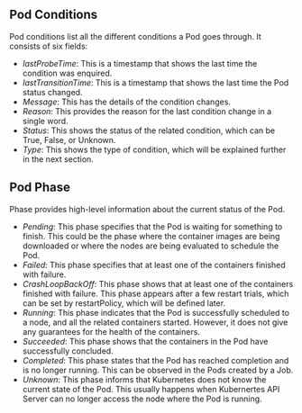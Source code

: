 

## Pod Conditions

Pod conditions list all the different conditions a Pod goes through. It consists of six fields:

* _lastProbeTime_: This is a timestamp that shows the last time the condition was enquired.
* _lastTransitionTime_: This is a timestamp that shows the last time the Pod status changed.
* _Message_: This has the details of the condition changes.
* _Reason_: This provides the reason for the last condition change in a single word.
* _Status_: This shows the status of the related condition, which can be True, False, or Unknown.
* _Type_: This shows the type of condition, which will be explained further in the next section.

## Pod Phase

Phase provides high-level information about the current status of the Pod. 

* _Pending_: This phase specifies that the Pod is waiting for something to finish. 
  This could be the phase where the container images are being downloaded or where the nodes are being evaluated to schedule the Pod.
* _Failed_: This phase specifies that at least one of the containers finished with failure.
* _CrashLoopBackOff_: This phase shows that at least one of the containers finished with failure. 
  This phase appears after a few restart trials, which can be set by restartPolicy, which will be defined later.
* _Running_: This phase indicates that the Pod is successfully scheduled to a node, and all the related containers started. 
  However, it does not give any guarantees for the health of the containers.
* _Succeeded_: This phase shows that the containers in the Pod have successfully concluded.
* _Completed_: This phase states that the Pod has reached completion and is no longer running. This can be observed in the Pods created by a Job.
* _Unknown_: This phase informs that Kubernetes does not know the current state of the Pod. 
  This usually happens when Kubernertes API Server can no longer access the node where the Pod is running.